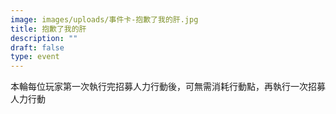 ```yaml
---
image: images/uploads/事件卡-抱歉了我的肝.jpg
title: 抱歉了我的肝
description: ""
draft: false
type: event
---
```

本輪每位玩家第一次執行完招募人力行動後，可無需消耗行動點，再執行一次招募人力行動